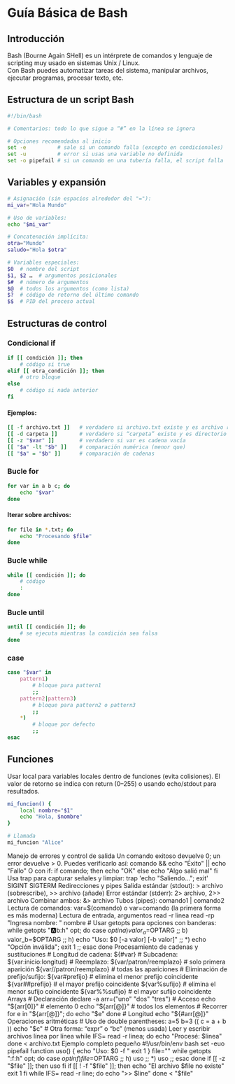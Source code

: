 # Guía Básica de Bash

## Introducción

Bash (Bourne Again SHell) es un intérprete de comandos y lenguaje de scripting muy usado en sistemas Unix / Linux.  
Con Bash puedes automatizar tareas del sistema, manipular archivos, ejecutar programas, procesar texto, etc.

## Estructura de un script Bash

```bash
#!/bin/bash

# Comentarios: todo lo que sigue a “#” en la línea se ignora

# Opciones recomendadas al inicio
set -e          # sale si un comando falla (excepto en condicionales)
set -u          # error si usas una variable no definida
set -o pipefail # si un comando en una tubería falla, el script falla
```

## Variables y expansión

```bash
# Asignación (sin espacios alrededor del "="):
mi_var="Hola Mundo"

# Uso de variables:
echo "$mi_var"

# Concatenación implícita:
otra="Mundo"
saludo="Hola $otra"

# Variables especiales:
$0  # nombre del script
$1, $2 …  # argumentos posicionales
$#  # número de argumentos
$@  # todos los argumentos (como lista)
$?  # código de retorno del último comando
$$  # PID del proceso actual
```

## Estructuras de control

### Condicional if

```bash
if [[ condición ]]; then
    # código si true
elif [[ otra_condición ]]; then
    # otro bloque
else
    # código si nada anterior
fi
```

#### Ejemplos:

```bash
[[ -f archivo.txt ]]   # verdadero si archivo.txt existe y es archivo regular
[[ -d carpeta ]]       # verdadero si “carpeta” existe y es directorio
[[ -z "$var" ]]        # verdadero si var es cadena vacía
[[ "$a" -lt "$b" ]]    # comparación numérica (menor que)
[[ "$a" = "$b" ]]      # comparación de cadenas
```

### Bucle for

```bash
for var in a b c; do
    echo "$var"
done
```

#### Iterar sobre archivos:

```bash
for file in *.txt; do
    echo "Procesando $file"
done
```

### Bucle while

```bash
while [[ condición ]]; do
    # código
    :
done
```

### Bucle until

```bash
until [[ condición ]]; do
    # se ejecuta mientras la condición sea falsa
done
```

### case

```bash
case "$var" in
    pattern1)
        # bloque para pattern1
        ;;
    pattern2|pattern3)
        # bloque para pattern2 o pattern3
        ;;
    *)
        # bloque por defecto
        ;;
esac
```

## Funciones

Usar local para variables locales dentro de funciones (evita colisiones).
El valor de retorno se indica con return (0–255) o usando echo/stdout para resultados.

```bash
mi_funcion() {
    local nombre="$1"
    echo "Hola, $nombre"
}

# Llamada
mi_funcion "Alice"
```


Manejo de errores y control de salida Un comando exitoso devuelve 0; un error devuelve > 0. Puedes verificarlo así: comando && echo "Éxito" || echo "Fallo" O con if: if comando; then echo "OK" else echo "Algo salió mal" fi Usa trap para capturar señales y limpiar: trap 'echo "Saliendo..."; exit' SIGINT SIGTERM Redirecciones y pipes Salida estándar (stdout): > archivo (sobrescribe), >> archivo (añade) Error estándar (stderr): 2> archivo, 2>> archivo Combinar ambos: &> archivo Tubos (pipes): comando1 | comando2 Lectura de comandos: var=$(comando) o var=comando (la primera forma es más moderna) Lectura de entrada, argumentos read -r linea read -rp "Ingresa nombre: " nombre # Usar getopts para opciones con banderas: while getopts ":a:b:h" opt; do case $opt in a) valor_a=$OPTARG ;; b) valor_b=$OPTARG ;; h) echo "Uso: $0 [-a valor] [-b valor]" ;; *) echo "Opción inválida"; exit 1 ;; esac done Procesamiento de cadenas y sustituciones # Longitud de cadena: ${#var} # Subcadena: ${var:inicio:longitud} # Reemplazo: ${var/patron/reemplazo} # solo primera aparición ${var//patron/reemplazo} # todas las apariciones # Eliminación de prefijo/sufijo: ${var#prefijo} # elimina el menor prefijo coincidente ${var##prefijo} # el mayor prefijo coincidente ${var%sufijo} # elimina el menor sufijo coincidente ${var%%sufijo} # el mayor sufijo coincidente Arrays # Declaración declare -a arr=("uno" "dos" "tres") # Acceso echo "${arr[0]}" # elemento 0 echo "${arr[@]}" # todos los elementos # Recorrer for e in "${arr[@]}"; do echo "$e" done # Longitud echo "${#arr[@]}" Operaciones aritméticas # Uso de double parentheses: a=5 b=3 (( c = a + b )) echo "$c" # Otra forma: “expr” o “bc” (menos usada) Leer y escribir archivos línea por línea while IFS= read -r linea; do echo "Procesé: $linea" done < archivo.txt Ejemplo completo pequeño #!/usr/bin/env bash set -euo pipefail function uso() { echo "Uso: $0 -f <archivo>" exit 1 } file="" while getopts ":f:h" opt; do case $opt in f) file=$OPTARG ;; h) uso ;; *) uso ;; esac done if [[ -z "$file" ]]; then uso fi if [[ ! -f "$file" ]]; then echo "El archivo $file no existe" exit 1 fi while IFS= read -r line; do echo ">> $line" done < "$file"
